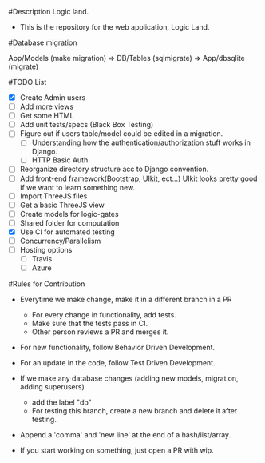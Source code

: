 #Description
Logic land.
- This is the repository for the web application, Logic Land.

#Database migration

App/Models (make migration) => DB/Tables (sqlmigrate) => App/dbsqlite (migrate)

#TODO List

- [X] Create Admin users
- [ ] Add more views
- [ ] Get some HTML
- [ ] Add unit tests/specs (Black Box Testing)
- [ ] Figure out if users table/model could be edited in a migration.
  - [ ] Understanding how the authentication/authorization stuff works in Django.
  - [ ] HTTP Basic Auth.
- [ ] Reorganize directory structure acc to Django convention.
- [ ] Add front-end framework(Bootstrap, UIkit, ect...) UIkit looks pretty good if we want to learn something new.
- [ ] Import ThreeJS files
- [ ] Get a basic ThreeJS view
- [ ] Create models for logic-gates
- [ ] Shared folder for computation
- [X] Use CI for automated testing
- [ ] Concurrency/Parallelism
- [ ] Hosting options
  - [ ] Travis
  - [ ] Azure

#Rules for Contribution

- Everytime we make change, make it in a different branch in a PR
  - For every change in functionality, add tests.
  - Make sure that the tests pass in CI.
  - Other person reviews a PR and merges it.

- For new functionality, follow Behavior Driven Development.

- For an update in the code, follow Test Driven Development.

- If we make any database changes (adding new models, migration, adding superusers)
  - add the label "db"
  - For testing this branch, create a new branch and delete it after testing.

- Append a 'comma' and 'new line' at the end of a hash/list/array.

- If you start working on something, just open a PR with wip.




